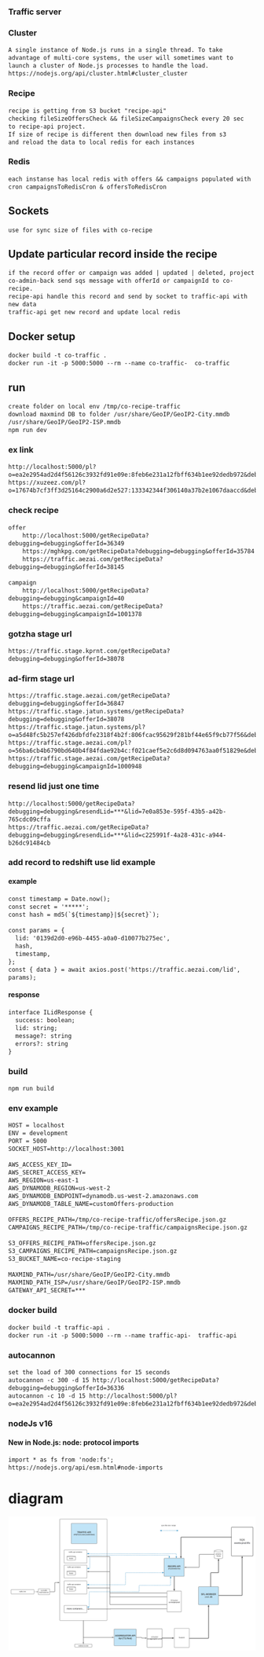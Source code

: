 ### Traffic server

### Cluster

    A single instance of Node.js runs in a single thread. To take advantage of multi-core systems, the user will sometimes want to launch a cluster of Node.js processes to handle the load.
    https://nodejs.org/api/cluster.html#cluster_cluster

### Recipe

    recipe is getting from S3 bucket "recipe-api"
    checking fileSizeOffersCheck && fileSizeCampaignsCheck every 20 sec 
    to recipe-api project. 
    If size of recipe is different then download new files from s3 
    and reload the data to local redis for each instances

### Redis

    each instanse has local redis with offers && campaigns populated with cron campaignsToRedisCron & offersToRedisCron

## Sockets

    use for sync size of files with co-recipe

## Update particular record inside the recipe

    if the record offer or campaign was added | updated | deleted, project co-admin-back send sqs message with offerId or campaignId to co-recipe.
    recipe-api handle this record and send by socket to traffic-api with new data
    traffic-api get new record and update local redis 

## Docker setup

	docker build -t co-traffic .
   	docker run -it -p 5000:5000 --rm --name co-traffic-  co-traffic

## run

    create folder on local env /tmp/co-recipe-traffic
    download maxmind DB to folder /usr/share/GeoIP/GeoIP2-City.mmdb /usr/share/GeoIP/GeoIP2-ISP.mmdb
    npm run dev

### ex link

    http://localhost:5000/pl?o=ea2e2954ad2d4f56126c3932fd91e09e:8feb6e231a12fbff634b1ee92dedb972&debugging=debugging
    https://xuzeez.com/pl?o=17674b7cf3ff3d25164c2900a6d2e527:133342344f306140a37b2e1067daaccd&debugging=debugging
    

### check recipe
    offer
        http://localhost:5000/getRecipeData?debugging=debugging&offerId=36349
        https://mghkpg.com/getRecipeData?debugging=debugging&offerId=35784
        https://traffic.aezai.com/getRecipeData?debugging=debugging&offerId=38145

    campaign
        http://localhost:5000/getRecipeData?debugging=debugging&campaignId=40
        https://traffic.aezai.com/getRecipeData?debugging=debugging&campaignId=1001378

### gotzha stage url
    https://traffic.stage.kprnt.com/getRecipeData?debugging=debugging&offerId=38078

### ad-firm stage url
    https://traffic.stage.aezai.com/getRecipeData?debugging=debugging&offerId=36847
    https://traffic.stage.jatun.systems/getRecipeData?debugging=debugging&offerId=38078
    https://traffic.stage.jatun.systems/pl?o=a5d48fc5b257ef426dbfdfe2318f4b2f:806fcac95629f281bf44e65f9cb77f56&debugging=debugging
    https://traffic.stage.aezai.com/pl?o=56ba6cb4b6790bd640b4f84fdae92b4c:f021caef5e2c6d8d094763aa0f51829e&debugging=debugging
    https://traffic.stage.aezai.com/getRecipeData?debugging=debugging&campaignId=1000948

### resend lid just one time

    http://localhost:5000/getRecipeData?debugging=debugging&resendLid=***&lid=7e0a853e-595f-43b5-a42b-765cdc09cffa
    https://traffic.aezai.com/getRecipeData?debugging=debugging&resendLid=***&lid=c225991f-4a28-431c-a944-b26dc91484cb

### add record to redshift use lid example
#### example    
```shell script
const timestamp = Date.now();
const secret = '*****';
const hash = md5(`${timestamp}|${secret}`);

const params = {
  lid: '0139d2d0-e96b-4455-a0a0-d10077b275ec',
  hash,
  timestamp,
};
const { data } = await axios.post('https://traffic.aezai.com/lid', params);
```
#### response
```shell script
interface ILidResponse {
  success: boolean;
  lid: string;
  message?: string
  errors?: string
}

```

### build

    npm run build

### env example
```dotenv
HOST = localhost
ENV = development
PORT = 5000
SOCKET_HOST=http://localhost:3001

AWS_ACCESS_KEY_ID=
AWS_SECRET_ACCESS_KEY=
AWS_REGION=us-east-1
AWS_DYNAMODB_REGION=us-west-2
AWS_DYNAMODB_ENDPOINT=dynamodb.us-west-2.amazonaws.com
AWS_DYNAMODB_TABLE_NAME=customOffers-production

OFFERS_RECIPE_PATH=/tmp/co-recipe-traffic/offersRecipe.json.gz
CAMPAIGNS_RECIPE_PATH=/tmp/co-recipe-traffic/campaignsRecipe.json.gz

S3_OFFERS_RECIPE_PATH=offersRecipe.json.gz
S3_CAMPAIGNS_RECIPE_PATH=campaignsRecipe.json.gz
S3_BUCKET_NAME=co-recipe-staging

MAXMIND_PATH=/usr/share/GeoIP/GeoIP2-City.mmdb
MAXMIND_PATH_ISP=/usr/share/GeoIP/GeoIP2-ISP.mmdb
GATEWAY_API_SECRET=***
```

### docker build

	docker build -t traffic-api .
   	docker run -it -p 5000:5000 --rm --name traffic-api-  traffic-api

### autocannon
    set the load of 300 connections for 15 seconds
    autocannon -c 300 -d 15 http://localhost:5000/getRecipeData?debugging=debugging&offerId=36336
    autocannon -c 10 -d 15 http://localhost:5000/pl?o=ea2e2954ad2d4f56126c3932fd91e09e:8feb6e231a12fbff634b1ee92dedb972&debugging=debugging

### nodeJs v16
#### New in Node.js: node: protocol imports

    import * as fs from 'node:fs';
    https://nodejs.org/api/esm.html#node-imports

# diagram

![](diagram-co-traffic.png)
 